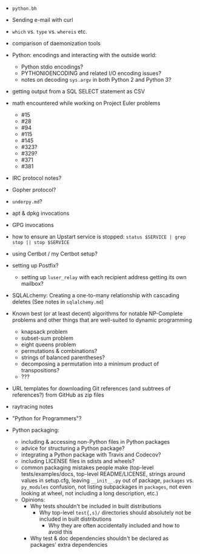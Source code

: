 - `python.bh`
- Sending e-mail with curl
- `which` vs. `type` vs. `whereis` etc.
- comparison of daemonization tools
- Python: encodings and interacting with the outside world:
    - Python stdio encodings?
    - PYTHONIOENCODING and related I/O encoding issues?
    - notes on decoding `sys.argv` in both Python 2 and Python 3?
- getting output from a SQL SELECT statement as CSV
- math encountered while working on Project Euler problems
    - #15
    - #28
    - #94
    - #115
    - #145
    - #323?
    - #329?
    - #371
    - #381
- IRC protocol notes?
- Gopher protocol?
- `underpy.md`?
- apt & dpkg invocations
- GPG invocations
- how to ensure an Upstart service is stopped: `status $SERVICE | grep stop ||
  stop $SERVICE`
- using Certbot / my Certbot setup?
- setting up Postfix?
    - setting up `luser_relay` with each recipient address getting its own
      mailbox?
- SQLALchemy: Creating a one-to-many relationship with cascading deletes (See
  notes in `sqlalchemy.md`)
- Known best (or at least decent) algorithms for notable NP-Complete problems
  and other things that are well-suited to dynamic programming
    - knapsack problem
    - subset-sum problem
    - eight queens problem
    - permutations & combinations?
    - strings of balanced parentheses?
    - decomposing a permutation into a minimum product of transpositions?
    - ???
- URL templates for downloading Git references (and subtrees of references?)
  from GitHub as zip files
- raytracing notes
- "Python for Programmers"?

- Python packaging:
    - including & accessing non-Python files in Python packages
    - advice for structuring a Python package?
    - integrating a Python package with Travis and Codecov?
    - including LICENSE files in sdists and wheels?
    - common packaging mistakes people make (top-level tests/examples/docs,
      top-level README/LICENSE, strings around values in setup.cfg, leaving
      `__init__.py` out of package, `packages` vs. `py_modules` confusion, not
      listing subpackages in `packages`, not even looking at wheel, not
      including a long description, etc.)
    - Opinions:
        - Why tests shouldn't be included in built distributions
            - Why top-level `test{,s}/` directories should absolutely not be
              included in built distributions
                - Why they are often accidentally included and how to avoid
                  this
        - Why test & doc dependencies shouldn't be declared as packages' extra
          dependencies
